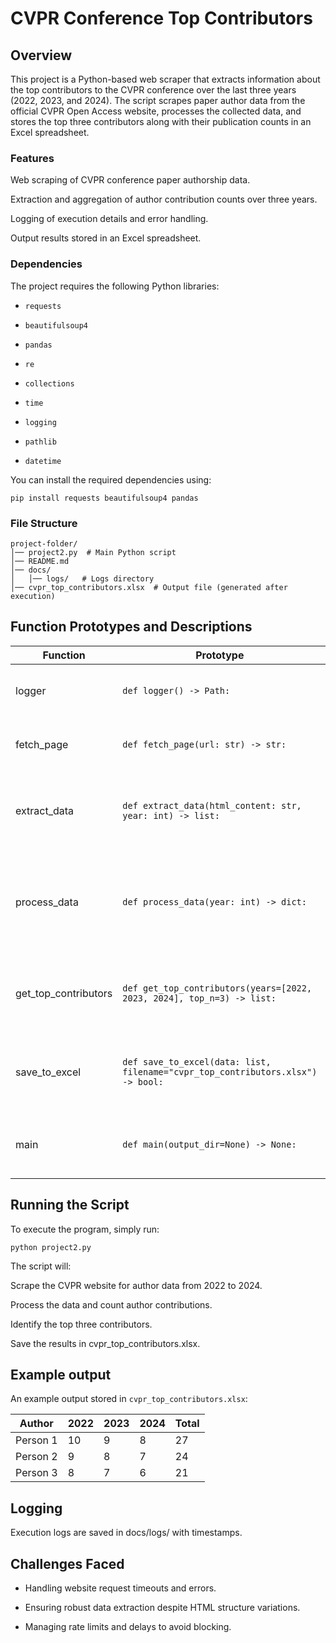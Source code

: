 # CVPR Conference Top Contributors

## Overview

This project is a Python-based web scraper that extracts information about the top contributors to the CVPR conference over the last three years (2022, 2023, and 2024). The script scrapes paper author data from the official CVPR Open Access website, processes the collected data, and stores the top three contributors along with their publication counts in an Excel spreadsheet.

### Features

Web scraping of CVPR conference paper authorship data.

Extraction and aggregation of author contribution counts over three years.

Logging of execution details and error handling.

Output results stored in an Excel spreadsheet.

### Dependencies

The project requires the following Python libraries:

- `requests`

- `beautifulsoup4`

- `pandas`

- `re`

- `collections`

- `time`

- `logging`

- `pathlib`

- `datetime`

You can install the required dependencies using:

```
pip install requests beautifulsoup4 pandas
```

### File Structure

```
project-folder/
│── project2.py  # Main Python script
│── README.md
│── docs/
│   │── logs/   # Logs directory
│── cvpr_top_contributors.xlsx  # Output file (generated after execution)
```

## Function Prototypes and Descriptions

| Function | Prototype | Description |
| -------------------- | ------------------------------------------------------------------------------- | -------------------------------------------------------------------------- |
| logger | `def logger() -> Path:` | Configures logging for the application. |
| fetch_page | `def fetch_page(url: str) -> str:` | Fetches HTML content from a given URL. |
| extract_data | `def extract_data(html_content: str, year: int) -> list:` | Extracts paper titles and authors from the given HTML content. |
| process_data | `def process_data(year: int) -> dict:` | Processes extracted data and counts author contributions for a given year. |
| get_top_contributors | `def get_top_contributors(years=[2022, 2023, 2024], top_n=3) -> list:` | Identifies the top 3 contributors over the specified years. |
| save_to_excel | `def save_to_excel(data: list, filename="cvpr_top_contributors.xlsx") -> bool:` | Saves extracted contributor data to an Excel spreadsheet. |
| main | `def main(output_dir=None) -> None:` | Main execution function to run the script. |

## Running the Script

To execute the program, simply run:

```
python project2.py
```

The script will:

Scrape the CVPR website for author data from 2022 to 2024.

Process the data and count author contributions.

Identify the top three contributors.

Save the results in cvpr_top_contributors.xlsx.

## Example output

An example output stored in `cvpr_top_contributors.xlsx`:

| Author | 2022 | 2023 | 2024 | Total |
| -------- | ---- | ---- | ---- | ----- |
| Person 1 | 10 | 9 | 8 | 27 |
| Person 2 | 9 | 8 | 7 | 24 |
| Person 3 | 8 | 7 | 6 | 21 |

## Logging

Execution logs are saved in docs/logs/ with timestamps.

## Challenges Faced

- Handling website request timeouts and errors.

- Ensuring robust data extraction despite HTML structure variations.

- Managing rate limits and delays to avoid blocking.
